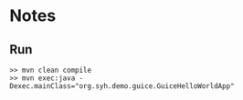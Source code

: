 # Notes

## Run
```
>> mvn clean compile
>> mvn exec:java -Dexec.mainClass="org.syh.demo.guice.GuiceHelloWorldApp"
```
